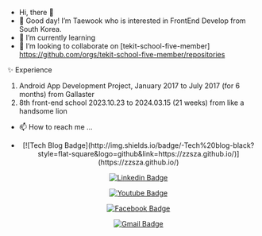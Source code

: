 - Hi, there 👋
- 👀 Good day! I’m Taewook who is interested in FrontEnd Develop from South Korea. 
- 🌱 I’m currently learning 
- 💞️ I’m looking to collaborate on [tekit-school-five-member] https://github.com/orgs/tekit-school-five-member/repositories

✨ Experience
1. Android App Development Project, January 2017 to July 2017 (for 6 months) from Gallaster 
2. 8th front-end school  2023.10.23 to 2024.03.15 (21 weeks) from like a handsome lion

- 📫 How to reach me ...

- <div align = center >
  [![Tech Blog Badge](http://img.shields.io/badge/-Tech%20blog-black?style=flat-square&logo=github&link=https://zzsza.github.io/)](https://zzsza.github.io/)
	
  [![Linkedin Badge](https://img.shields.io/badge/-LinkedIn-blue?style=flat-square&logo=Linkedin&logoColor=white&link=https://www.linkedin.com/in/seong-yun-byeon-8183a8113/)](https://www.linkedin.com/in/seong-yun-byeon-8183a8113/)
	
  [![Youtube Badge](https://img.shields.io/badge/Youtube-ff0000?style=flat-square&logo=youtube&link=https://www.youtube.com/c/kyleschool)](https://www.youtube.com/c/kyleschool)
	
  [![Facebook Badge](https://img.shields.io/badge/facebook-1877f2?style=flat-square&logo=facebook&logoColor=white&link=https://www.facebook.com/zzsza)](https://www.facebook.com/zzsza)
	
	
  [![Gmail Badge](https://img.shields.io/badge/Gmail-d14836?style=flat-square&logo=Gmail&logoColor=white&link=mailto:snugyun01@gmail.com)](mailto:snugyun01@gmail.com)

</div>
